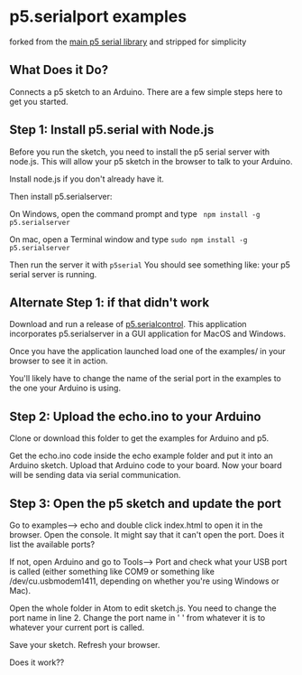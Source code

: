 p5.serialport examples 
=============
forked from the [main p5 serial library](https://github.com/vanevery/p5.serialport) and stripped for simplicity 


What Does it Do?
----------------
Connects a p5 sketch to an Arduino. There are a few simple steps here to get you started. 


Step 1: Install p5.serial with Node.js
-----------------

Before you run the sketch, you need to install the p5 serial server with node.js. 
This will allow your p5 sketch in the browser to talk to your Arduino. 

Install node.js if you don't already have it. 

Then install p5.serialserver:

On Windows, open the command prompt and type ``` npm install -g p5.serialserver```

On mac, open a Terminal window and type ```sudo npm install -g p5.serialserver```  

Then run the server it with ```p5serial``` 
You should see something like: your p5 serial server is running.


Alternate Step 1: if that didn't work
-----------------

Download and run a release of [p5.serialcontrol](https://github.com/vanevery/p5.serialcontrol/releases). This application incorporates p5.serialserver in a GUI application for MacOS and Windows.

Once you have the application launched load one of the examples/ in your browser to see it in action.

You'll likely have to change the name of the serial port in the examples to the one your Arduino is using.


Step 2: Upload the echo.ino to your Arduino
-----------------

Clone or download this folder to get the examples for Arduino and p5. 

Get the echo.ino code inside the echo example folder and put it into an Arduino sketch.
Upload that Arduino code to your board.
Now your board will be sending data via serial communication. 


Step 3: Open the p5 sketch and update the port
-----------------

Go to examples--> echo and double click index.html to open it in the browser. 
Open the console.
It might say that it can't open the port. Does it list the available ports? 

If not, open Arduino and go to Tools--> Port and check what your USB port is called (either something like COM9 or something like /dev/cu.usbmodem1411, depending on whether you're using Windows or Mac). 

Open the whole folder in Atom to edit sketch.js.
You need to change the port name in line 2. 
Change the port name in ' ' from whatever it is to whatever your current port is called.

Save your sketch. 
Refresh your browser.

Does it work??

